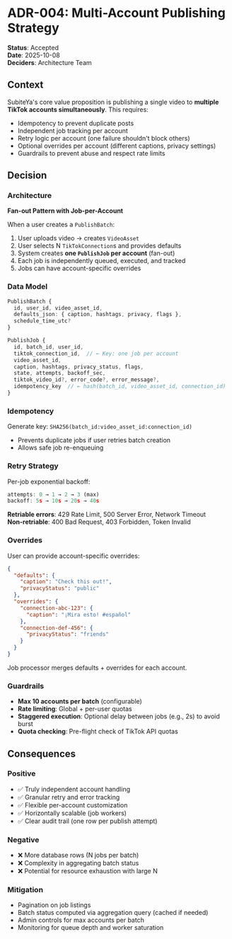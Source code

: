 # ADR-004: Multi-Account Publishing Strategy

**Status**: Accepted  
**Date**: 2025-10-08  
**Deciders**: Architecture Team

## Context

SubiteYa's core value proposition is publishing a single video to **multiple TikTok accounts simultaneously**. This requires:

- Idempotency to prevent duplicate posts
- Independent job tracking per account
- Retry logic per account (one failure shouldn't block others)
- Optional overrides per account (different captions, privacy settings)
- Guardrails to prevent abuse and respect rate limits

## Decision

### Architecture

**Fan-out Pattern with Job-per-Account**

When a user creates a `PublishBatch`:

1. User uploads video → creates `VideoAsset`
2. User selects N `TikTokConnection`s and provides defaults
3. System creates **one `PublishJob` per account** (fan-out)
4. Each job is independently queued, executed, and tracked
5. Jobs can have account-specific overrides

### Data Model

```typescript
PublishBatch {
  id, user_id, video_asset_id,
  defaults_json: { caption, hashtags, privacy, flags },
  schedule_time_utc?
}

PublishJob {
  id, batch_id, user_id,
  tiktok_connection_id,  // ← Key: one job per account
  video_asset_id,
  caption, hashtags, privacy_status, flags,
  state, attempts, backoff_sec,
  tiktok_video_id?, error_code?, error_message?,
  idempotency_key  // ← hash(batch_id, video_asset_id, connection_id)
}
```

### Idempotency

Generate key: `SHA256(batch_id:video_asset_id:connection_id)`

- Prevents duplicate jobs if user retries batch creation
- Allows safe job re-enqueuing

### Retry Strategy

Per-job exponential backoff:

```typescript
attempts: 0 → 1 → 2 → 3 (max)
backoff: 5s → 10s → 20s → 40s
```

**Retriable errors**: 429 Rate Limit, 500 Server Error, Network Timeout  
**Non-retriable**: 400 Bad Request, 403 Forbidden, Token Invalid

### Overrides

User can provide account-specific overrides:

```json
{
  "defaults": {
    "caption": "Check this out!",
    "privacyStatus": "public"
  },
  "overrides": {
    "connection-abc-123": {
      "caption": "¡Mira esto! #español"
    },
    "connection-def-456": {
      "privacyStatus": "friends"
    }
  }
}
```

Job processor merges defaults + overrides for each account.

### Guardrails

- **Max 10 accounts per batch** (configurable)
- **Rate limiting**: Global + per-user quotas
- **Staggered execution**: Optional delay between jobs (e.g., 2s) to avoid burst
- **Quota checking**: Pre-flight check of TikTok API quotas

## Consequences

### Positive

- ✅ Truly independent account handling
- ✅ Granular retry and error tracking
- ✅ Flexible per-account customization
- ✅ Horizontally scalable (job workers)
- ✅ Clear audit trail (one row per publish attempt)

### Negative

- ❌ More database rows (N jobs per batch)
- ❌ Complexity in aggregating batch status
- ❌ Potential for resource exhaustion with large N

### Mitigation

- Pagination on job listings
- Batch status computed via aggregation query (cached if needed)
- Admin controls for max accounts per batch
- Monitoring for queue depth and worker saturation
